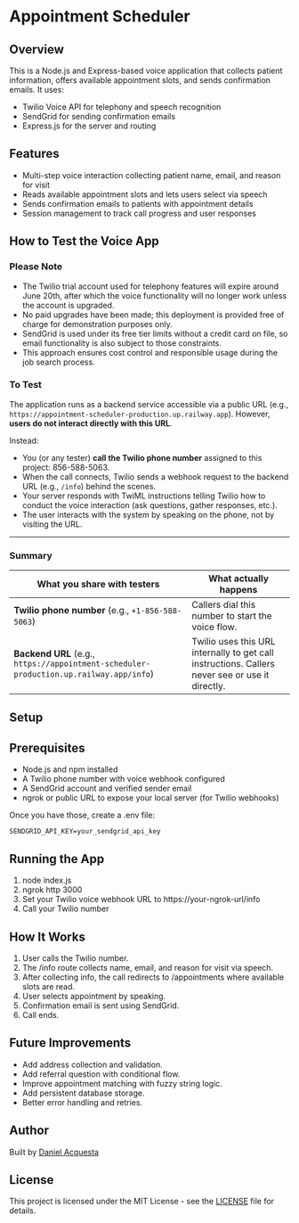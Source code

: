 # Appointment Scheduler

## Overview

This is a Node.js and Express-based voice application that collects patient information, offers available appointment slots, and sends confirmation emails. It uses:

-   Twilio Voice API for telephony and speech recognition
-   SendGrid for sending confirmation emails
-   Express.js for the server and routing

## Features

-   Multi-step voice interaction collecting patient name, email, and reason for visit
-   Reads available appointment slots and lets users select via speech
-   Sends confirmation emails to patients with appointment details
-   Session management to track call progress and user responses

## How to Test the Voice App

### Please Note

-   The Twilio trial account used for telephony features will expire around June 20th, after which the voice functionality will no longer work unless the account is upgraded.
-   No paid upgrades have been made; this deployment is provided free of charge for demonstration purposes only.
-   SendGrid is used under its free tier limits without a credit card on file, so email functionality is also subject to those constraints.
-   This approach ensures cost control and responsible usage during the job search process.

### To Test

The application runs as a backend service accessible via a public URL (e.g., `https://appointment-scheduler-production.up.railway.app`). However, **users do not interact directly with this URL**.

Instead:

-   You (or any tester) **call the Twilio phone number** assigned to this project: 856-588-5063.
-   When the call connects, Twilio sends a webhook request to the backend URL (e.g., `/info`) behind the scenes.
-   Your server responds with TwiML instructions telling Twilio how to conduct the voice interaction (ask questions, gather responses, etc.).
-   The user interacts with the system by speaking on the phone, not by visiting the URL.

---

### Summary

| What you share with testers                                                            | What actually happens                                                                           |
| -------------------------------------------------------------------------------------- | ----------------------------------------------------------------------------------------------- |
| **Twilio phone number** (e.g., `+1-856-588-5063`)                                      | Callers dial this number to start the voice flow.                                               |
| **Backend URL** (e.g., `https://appointment-scheduler-production.up.railway.app/info`) | Twilio uses this URL internally to get call instructions. Callers never see or use it directly. |

## Setup

## Prerequisites

-   Node.js and npm installed
-   A Twilio phone number with voice webhook configured
-   A SendGrid account and verified sender email
-   ngrok or public URL to expose your local server (for Twilio webhooks)

Once you have those, create a .env file:

```
SENDGRID_API_KEY=your_sendgrid_api_key
```

## Running the App

1. node index.js
2. ngrok http 3000
3. Set your Twilio voice webhook URL to https://your-ngrok-url/info
4. Call your Twilio number

## How It Works

1. User calls the Twilio number.
2. The /info route collects name, email, and reason for visit via speech.
3. After collecting info, the call redirects to /appointments where available slots are read.
4. User selects appointment by speaking.
5. Confirmation email is sent using SendGrid.
6. Call ends.

## Future Improvements

-   Add address collection and validation.
-   Add referral question with conditional flow.
-   Improve appointment matching with fuzzy string logic.
-   Add persistent database storage.
-   Better error handling and retries.

## Author

Built by [Daniel Acquesta](https://danielacquesta.dev)

## License

This project is licensed under the MIT License - see the [LICENSE](LICENSE) file for details.
